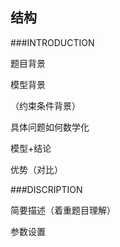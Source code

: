 ## 结构

###INTRODUCTION

题目背景

模型背景

（约束条件背景）

具体问题如何数学化

模型+结论

优势（对比）

###DISCRIPTION

简要描述（着重题目理解）

参数设置